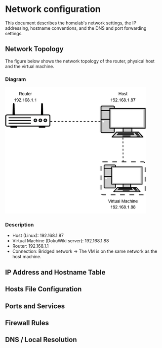 # Network configuration

This document describes the homelab's network settings, the IP addressing, hostname conventions, and the DNS and port forwarding settings.

## Network Topology

The figure below shows the network topology of the router, physical host and the virtual machine.

### Diagram

![Network Topology](./images/network_topology.png)

### Description

- Host (Linux): 192.168.1.87
- Virtual Machine (DokuWiki server): 192.168.1.88
- Router: 192.168.1.1
- Connection: Bridged network → The VM is on the same network as the host machine.

## IP Address and Hostname Table

## Hosts File Configuration

## Ports and Services

## Firewall Rules

## DNS / Local Resolution

